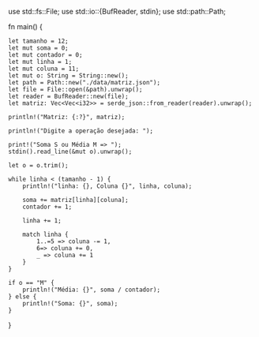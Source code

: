 use std::fs::File;
use std::io::{BufReader, stdin};
use std::path::Path;

fn main() {

    let tamanho = 12;
    let mut soma = 0;
    let mut contador = 0;
    let mut linha = 1;
    let mut coluna = 11;
    let mut o: String = String::new();
    let path = Path::new("./data/matriz.json");
    let file = File::open(&path).unwrap();
    let reader = BufReader::new(file);
    let matriz: Vec<Vec<i32>> = serde_json::from_reader(reader).unwrap();

    println!("Matriz: {:?}", matriz);

    println!("Digite a operação desejada: ");

    print!("Soma S ou Média M => ");
    stdin().read_line(&mut o).unwrap();

    let o = o.trim();

    while linha < (tamanho - 1) {
        println!("linha: {}, Coluna {}", linha, coluna);

        soma += matriz[linha][coluna];
        contador += 1;

        linha += 1;

        match linha {
            1..=5 => coluna -= 1,
            6=> coluna += 0,
            _ => coluna += 1
        }
    }

    if o == "M" {
        println!("Média: {}", soma / contador);
    } else {
        println!("Soma: {}", soma);
    }

}
